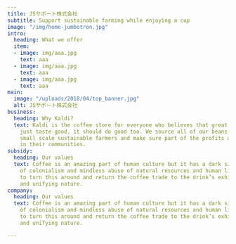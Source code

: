 ```yaml
---
title: JSサポート株式会社
subtitle: Support sustainable farming while enjoying a cup
image: "/img/home-jumbotron.jpg"
intro:
  heading: What we offer
  item:
  - image: img/aaa.jpg
    text: aaa
  - image: img/aaa.jpg
    text: aaa
  - image: img/aaa.jpg
    text: aaa
main:
  image: "/uploads/2018/04/top_banner.jpg"
  alt: JSサポート株式会社
business:
  heading: Why Kaldi?
  text: Kaldi is the coffee store for everyone who believes that great coffee shouldn't
    just taste good, it should do good too. We source all of our beans directly from
    small scale sustainable farmers and make sure part of the profits are reinvested
    in their communities.
subsidy:
  heading: Our values
  text: Coffee is an amazing part of human culture but it has a dark side too – one
    of colonialism and mindless abuse of natural resources and human lives. We want
    to turn this around and return the coffee trade to the drink’s exhilarating, empowering
    and unifying nature.
company:
  heading: Our values
  text: Coffee is an amazing part of human culture but it has a dark side too – one
    of colonialism and mindless abuse of natural resources and human lives. We want
    to turn this around and return the coffee trade to the drink’s exhilarating, empowering
    and unifying nature.

---
```

